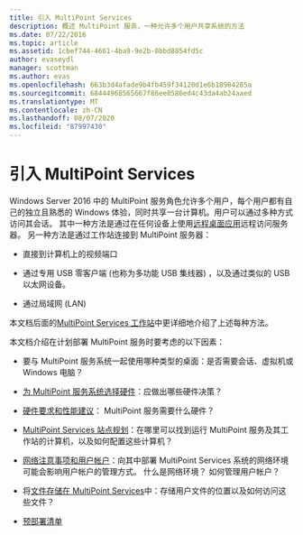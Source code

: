 ```yaml
---
title: 引入 MultiPoint Services
description: 概述 MultiPoint 服务，一种允许多个用户共享系统的方法
ms.date: 07/22/2016
ms.topic: article
ms.assetid: 1cbef744-4661-4ba9-9e2b-0bbd8854fd5c
author: evaseydl
manager: scottman
ms.author: evas
ms.openlocfilehash: 663b3d4afade9b4fb459f34120d1e6b18984285a
ms.sourcegitcommit: 68444968565667f86ee0586ed4c43da4ab24aaed
ms.translationtype: MT
ms.contentlocale: zh-CN
ms.lasthandoff: 08/07/2020
ms.locfileid: "87997430"
---
```

# <a name="introducing-multipoint-services"></a>引入 MultiPoint Services
Windows Server 2016 中的 MultiPoint 服务角色允许多个用户，每个用户都有自己的独立且熟悉的 Windows 体验，同时共享一台计算机。用户可以通过多种方式访问其会话。 其中一种方法是通过在任何设备上使用[远程桌面应用](../remote-desktop-services/clients/remote-desktop-clients.md)远程访问服务器。 另一种方法是通过工作站连接到 MultiPoint 服务器：

-   直接到计算机上的视频端口

-   通过专用 USB 零客户端 (也称为多功能 USB 集线器) ，以及通过类似的 USB 以太网设备。

-   通过局域网 (LAN) 

本文档后面的[MultiPoint Services 工作站](MultiPoint-services-Stations.md)中更详细地介绍了上述每种方法。

本文档介绍在计划部署 MultiPoint 服务时要考虑的以下因素：

-   要与 MultiPoint 服务系统一起使用哪种类型的桌面：是否需要会话、虚拟机或 Windows 电脑？

-   [为 MultiPoint 服务系统选择硬件](./select-hardware-mps.md)：应做出哪些硬件决策？

-   [硬件要求和性能建议](./hardware-and-performance-recommendations.md)： MultiPoint 服务需要什么硬件？

-   [MultiPoint Services 站点规划](MultiPoint-services-Site-Planning.md)：在哪里可以找到运行 MultiPoint 服务及其工作站的计算机，以及如何配置这些计算机？

-   [网络注意事项和用户帐户](Network-Considerations-and-User-Accounts.md)：向其中部署 MultiPoint Services 系统的网络环境可能会影响用户帐户的管理方式。 什么是网络环境？ 如何管理用户帐户？

-   将[文件存储在 MultiPoint Services](Storing-Files-with-MultiPoint-services.md)中：存储用户文件的位置以及如何访问这些文件？

-   [预部署清单](Predeployment-Checklist.md)